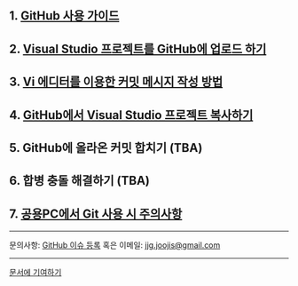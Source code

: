 ## 1. [GitHub 사용 가이드](github-for-newbie.html)
## 2. [Visual Studio 프로젝트를 GitHub에 업로드 하기](upload-visual-studio-project.html)
## 3. [Vi 에디터를 이용한 커밋 메시지 작성 방법](how-to-write-commit-messages-using-vi.html)
## 4. [GitHub에서 Visual Studio 프로젝트 복사하기](clone-vs-project-from-github.html)
## 5. GitHub에 올라온 커밋 합치기 (TBA)
## 6. 합병 충돌 해결하기 (TBA)
## 7. [공용PC에서 Git 사용 시 주의사항](notices-to-use-git-on-laboratory-pc.html)

- - -
문의사항: [GitHub 이슈 등록](https://github.com/CAU-DOSC/cau-dosc.github.io/issues/new) 혹은 이메일: jjg.joojis@gmail.com

- - -
[문서에 기여하기](contribution.md)
